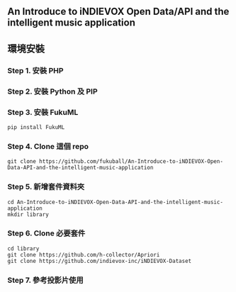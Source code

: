 ## An Introduce to iNDIEVOX Open Data/API and the intelligent music application

## 環境安裝

### Step 1. 安裝 PHP

### Step 2. 安裝 Python 及 PIP

### Step 3. 安裝 FukuML

```
pip install FukuML
```

### Step 4. Clone 這個 repo

```
git clone https://github.com/fukuball/An-Introduce-to-iNDIEVOX-Open-Data-API-and-the-intelligent-music-application
```

### Step 5. 新增套件資料夾

```
cd An-Introduce-to-iNDIEVOX-Open-Data-API-and-the-intelligent-music-application
mkdir library
```

### Step 6. Clone 必要套件

```
cd library
git clone https://github.com/h-collector/Apriori
git clone https://github.com/indievox-inc/iNDIEVOX-Dataset
```

### Step 7. 參考投影片使用
